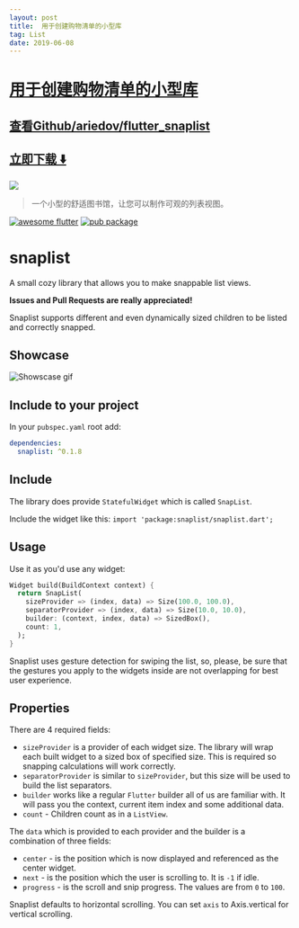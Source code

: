 ```yaml
---
layout: post
title:  用于创建购物清单的小型库
tag: List
date: 2019-06-08
---
```


# [用于创建购物清单的小型库 ](http://github.com/ariedov/flutter_snaplist) 



## [查看Github/ariedov/flutter_snaplist](http://github.com/ariedov/flutter_snaplist)
## [立即下载 ️⬇️ ](https://codeload.github.com/ariedov/flutter_snaplist/zip/master) 


 
![](https://flutterawesome.com/content/images/2018/10/snaplist.jpg)
 
>
> 一个小型的舒适图书馆，让您可以制作可观的列表视图。
>

 
[![awesome flutter](https://img.shields.io/badge/Awesome-Flutter-blue.svg?longCache=true&style=flat-square)](https://stackoverflow.com/questions/tagged/flutter?sort=votes)
[![pub package](https://img.shields.io/pub/v/snaplist.svg)](https://pub.dartlang.org/packages/snaplist)

# snaplist

A small cozy library that allows you to make snappable list views.

**Issues and Pull Requests are really appreciated!**

Snaplist supports different and even dynamically sized children to be listed and correctly snapped.

## Showcase

![Showscase gif](https://media.giphy.com/media/27bTHalyweVoc2psS2/giphy.gif)

## Include to your project

In your `pubspec.yaml` root add:

```yaml
dependencies:
  snaplist: ^0.1.8
```

## Include

The library does provide `StatefulWidget` which is called `SnapList`.

Include the widget like this:
`import 'package:snaplist/snaplist.dart';`

## Usage

Use it as you'd use any widget:

```dart
Widget build(BuildContext context) {
  return SnapList(
    sizeProvider => (index, data) => Size(100.0, 100.0),
    separatorProvider => (index, data) => Size(10.0, 10.0),
    builder: (context, index, data) => SizedBox(),
    count: 1,
  );
}
```

Snaplist uses gesture detection for swiping the list, so, please, be sure that the gestures you apply to the widgets inside are not overlapping for best user experience.

## Properties

There are 4 required fields:

- `sizeProvider` is a provider of each widget size. The library will wrap each built widget to a sized box of specified size. This is required so snapping calculations will work correctly.
- `separatorProvider` is similar to `sizeProvider`, but this size will be used to build the list separators.
- `builder` works like a regular `Flutter` builder all of us are familiar with. It will pass you the context, current item index and some additional data.
- `count` - Children count as in a `ListView`.

The `data` which is provided to each provider and the builder is a combination of three fields:

- `center` - is the position which is now displayed and referenced as the center widget.
- `next` - is the position which the user is scrolling to. It is `-1` if idle.
- `progress` - is the scroll and snip progress. The values are from `0` to `100`.

Snaplist defaults to horizontal scrolling. You can set `axis` to Axis.vertical for vertical scrolling.

